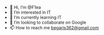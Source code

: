 - 👋 Hi, I’m @F1ea
- 👀 I’m interested in IT
- 🌱 I’m currently learning IT
- 💞️ I’m looking to collaborate on Google
- 📫 How to reach me begaris362@gmail.com 

<!---
F1ea/F1ea is a ✨ special ✨ repository because its `README.md` (this file) appears on your GitHub profile.
You can click the Preview link to take a look at your changes.
--->
